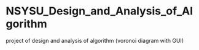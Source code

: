 # NSYSU_Design_and_Analysis_of_Algorithm
project of design and analysis of algorithm (voronoi diagram with GUI)
